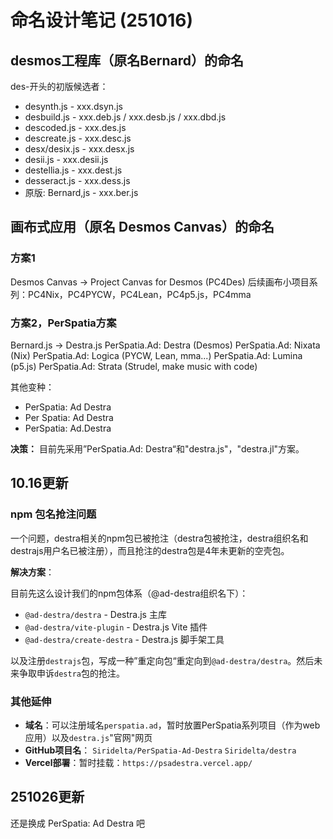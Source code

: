 # 命名设计笔记 (251016)

## desmos工程库（原名Bernard）的命名

des-开头的初版候选者：
- desynth.js - xxx.dsyn.js
- desbuild.js - xxx.deb.js / xxx.desb.js / xxx.dbd.js
- descoded.js - xxx.des.js
- descreate.js - xxx.desc.js
- desx/desix.js - xxx.desx.js
- desii.js - xxx.desii.js
- destellia.js - xxx.dest.js
- desseract.js - xxx.dess.js
- 原版: Bernard,js - xxx.ber.js

## 画布式应用（原名 Desmos Canvas）的命名

### 方案1
Desmos Canvas -> Project Canvas for Desmos (PC4Des)
后续画布小项目系列：PC4Nix，PC4PYCW，PC4Lean，PC4p5.js，PC4mma

### 方案2，PerSpatia方案
Bernard.js -> Destra.js
PerSpatia.Ad: Destra (Desmos)
PerSpatia.Ad: Nixata (Nix)
PerSpatia.Ad: Logica (PYCW, Lean, mma...)
PerSpatia.Ad: Lumina (p5.js)
PerSpatia.Ad: Strata (Strudel, make music with code)

其他变种：
- PerSpatia: Ad Destra
- Per Spatia: Ad Destra
- PerSpatia: Ad.Destra

**决策：** 目前先采用”PerSpatia.Ad: Destra“和"destra.js"，"destra.jl"方案。

## 10.16更新

### npm 包名抢注问题
一个问题，destra相关的npm包已被抢注（destra包被抢注，destra组织名和destrajs用户名已被注册），而且抢注的destra包是4年未更新的空壳包。

**解决方案**：

目前先这么设计我们的npm包体系（@ad-destra组织名下）：
- `@ad-destra/destra` - Destra.js 主库
- `@ad-destra/vite-plugin` - Destra.js Vite 插件
- `@ad-destra/create-destra` - Destra.js 脚手架工具

以及注册`destrajs`包，写成一种”重定向包“重定向到`@ad-destra/destra`。然后未来争取申诉`destra`包的抢注。

### 其他延伸
- **域名**：可以注册域名`perspatia.ad`，暂时放置PerSpatia系列项目（作为web应用）以及`destra.js`"官网"网页
- **GitHub项目名**： `Siridelta/PerSpatia-Ad-Destra` `Siridelta/destra`
- **Vercel部署**：暂时挂载：`https://psadestra.vercel.app/`


## 251026更新

还是换成 PerSpatia: Ad Destra 吧
